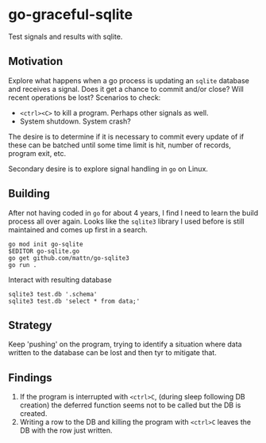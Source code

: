 # go-graceful-sqlite

Test signals and results with sqlite.

## Motivation

Explore what happens when a go process is updating an `sqlite` database and receives a signal. Does it get a chance to commit and/or close? Will recent operations be lost? Scenarios to check:

* `<ctrl><C>` to kill a program. Perhaps other signals as well.
* System shutdown. System crash?

The desire is to determine if it is necessary to commit every update of if these can be batched until some time limit is hit, number of records, program exit, etc.

Secondary desire is to explore signal handling in `go` on Linux.

## Building

After not having coded in `go` for about 4 years, I find I need to learn the build process all over again. Looks like the `sqlite3` library I used before is still maintained and comes up first in a search.

```text
go mod init go-sqlite
$EDITOR go-sqlite.go
go get github.com/mattn/go-sqlite3
go run .
```

Interact with resulting database

```text
sqlite3 test.db '.schema'
sqlite3 test.db 'select * from data;'
```

## Strategy

Keep 'pushing' on the program, trying to identify a situation where data written to the database can be lost and then tyr to mitigate that.

## Findings

1. If the program is interrupted with `<ctrl>C`, (during sleep following DB creation) the deferred function seems not to be called but the DB is created.
1. Writing a row to the DB and killing the program with `<ctrl>C` leaves the DB with the row just written.